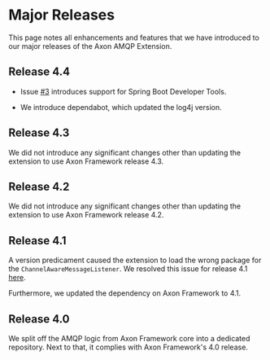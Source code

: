 # Major Releases

This page notes all enhancements and features that we have introduced to our major releases of the Axon AMQP Extension.

## Release 4.4

* Issue [#3](https://github.com/AxonFramework/extension-amqp/pull/3) introduces support for Spring Boot Developer Tools.

* We introduce dependabot, which updated the log4j version. 

## Release 4.3

We did not introduce any significant changes other than updating the extension to use Axon Framework release 4.3.

## Release 4.2

We did not introduce any significant changes other than updating the extension to use Axon Framework release 4.2.

## Release 4.1

A version predicament caused the extension to load the wrong package for the `ChannelAwareMessageListener`.
We resolved this issue for release 4.1 [here](https://github.com/AxonFramework/extension-amqp/issues/1).

Furthermore, we updated the dependency on Axon Framework to 4.1.

## Release 4.0

We split off the AMQP logic from Axon Framework core into a dedicated repository.
Next to that, it complies with Axon Framework's 4.0 release.
